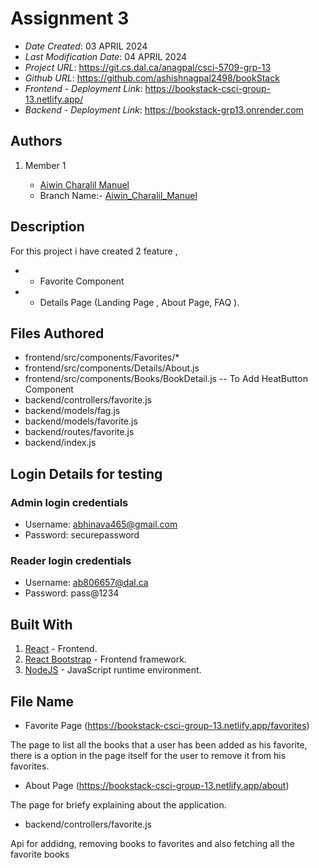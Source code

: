 

# Assignment 3


* *Date Created*: 03 APRIL 2024
* *Last Modification Date*: 04 APRIL 2024
* *Project URL*: https://git.cs.dal.ca/anagpal/csci-5709-grp-13
* *Github URL*: https://github.com/ashishnagpal2498/bookStack
* *Frontend - Deployment Link*: https://bookstack-csci-group-13.netlify.app/
* *Backend - Deployment Link*: https://bookstack-grp13.onrender.com



## Authors

1. Member 1

   - [Aiwin Charalil Manuel](aiwin.manuel@dal.ca)
   - Branch Name:- [Aiwin_Charalil_Manuel](https://git.cs.dal.ca/anagpal/csci-5709-grp-13/-/tree/Aiwin_Charalil_Manuel?ref_type=heads)



## Description

For this project i have created 2 feature , 
* * Favorite Component
* * Details Page (Landing Page , About Page, FAQ ).



## Files Authored

- frontend/src/components/Favorites/*
- frontend/src/components/Details/About.js
- frontend/src/components/Books/BookDetail.js -- To Add HeatButton Component
- backend/controllers/favorite.js
- backend/models/fag.js
- backend/models/favorite.js
- backend/routes/favorite.js
- backend/index.js


## Login Details for testing

### Admin login credentials
- Username: abhinava465@gmail.com
- Password: securepassword

### Reader login credentials
- Username: ab806657@dal.ca
- Password: pass@1234

## Built With

1. [React](https://legacy.reactjs.org/docs/getting-started.html/) - Frontend.
2. [React Bootstrap](https://react-bootstrap.netlify.app/) - Frontend framework.
3. [NodeJS](https://nodejs.org/en) - JavaScript runtime environment.


## File Name 

* Favorite Page (https://bookstack-csci-group-13.netlify.app/favorites)

The page to list all the books that a user has been added as his favorite, there is a option in the page itself for the user to remove it from his favorites.

* About Page (https://bookstack-csci-group-13.netlify.app/about)

The page for briefy explaining about the application.

* backend/controllers/favorite.js

Api for addidng, removing books to favorites and also fetching all the favorite books


